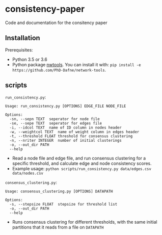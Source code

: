 # consistency-paper
Code and documentation for the consitency paper

## Installation
Prerequisites:
- Python 3.5 or 3.6
- Python package [nwtools](https://github.com/PhD-Dafne/network-tools). You can install it with: `pip install -e https://github.com/PhD-Dafne/network-tools`.

## scripts
`run_consistency.py`:
```
Usage: run_consistency.py [OPTIONS] EDGE_FILE NODE_FILE

Options:
  -sn, --sepn TEXT  seperator for node file
  -se, --sepe TEXT  seperator for edges file
  -i, --idcol TEXT  name of ID column in nodes header
  -w, --weightcol TEXT  name of weight column in edges header
  -t, --threshold FLOAT threshold for consensus clustering
  -n, --nriter INTEGER  number of initial clusterings
  -o, --out_dir PATH
  --help
```
- Read a node file and edge file, and run consensus clustering for a specific threshold, and calculate edge and node consistency scores.
- Example usage: `python scripts/run_consistency.py data/edges.csv data/nodes.csv`


`consensus_clustering.py`:
```
Usage: consensus_clustering.py [OPTIONS] DATAPATH

Options:
  -s, --stepsize FLOAT  stepsize for threshold list
  -o, --out_dir PATH
  --help
```
- Runs consensus clustering for different thresholds, with the same initial partitions that it reads from a file on `DATAPATH`

